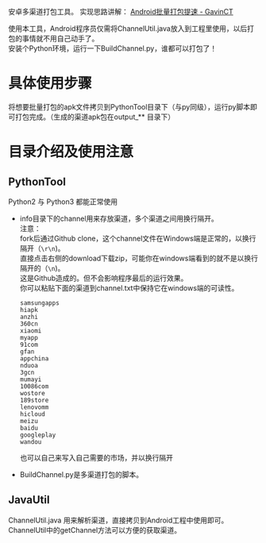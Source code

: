 安卓多渠道打包工具。
实现思路讲解： [Android批量打包提速 - GavinCT](http://www.cnblogs.com/ct2011/p/4152323.html)  

使用本工具，Android程序员仅需将ChannelUtil.java放入到工程里使用，以后打包的事情就不用自己动手了。  
安装个Python环境，运行一下BuildChannel.py，谁都可以打包了！
# 具体使用步骤
将想要批量打包的apk文件拷贝到PythonTool目录下（与py同级），运行py脚本即可打包完成。（生成的渠道apk包在output_** 目录下）
# 目录介绍及使用注意
## PythonTool
Python2 与 Python3 都能正常使用 

- info目录下的channel用来存放渠道，多个渠道之间用换行隔开。  
  注意：  
  fork后通过Github clone，这个channel文件在Windows端是正常的，以换行隔开（`\r\n`)。  
  直接点击右侧的download下载zip，可能你在windows端看到的就不是以换行隔开的（`\n`)。  
  这是Github造成的。但不会影响程序最后的运行效果。   
  你可以粘贴下面的渠道到channel.txt中保持它在windows端的可读性。

  ```
  samsungapps
  hiapk
  anzhi
  360cn
  xiaomi
  myapp
  91com
  gfan
  appchina
  nduoa
  3gcn
  mumayi
  10086com
  wostore
  189store
  lenovomm
  hicloud
  meizu
  baidu
  googleplay
  wandou
  ```
  也可以自己来写入自己需要的市场，并以换行隔开

- BuildChannel.py是多渠道打包的脚本。

## JavaUtil
ChannelUtil.java 用来解析渠道，直接拷贝到Android工程中使用即可。  
ChannelUtil中的getChannel方法可以方便的获取渠道。


